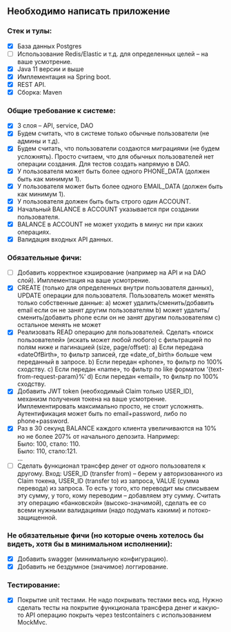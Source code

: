 ## Необходимо написать приложение

### Стек и тулы:

- [x] База данных Postgres
- [ ] Использование Redis/Elastic и т.д. для определенных целей – на ваше усмотрение.
- [x] Java 11 версии и выше
- [x] Имплементация на Spring boot.
- [x] REST API.
- [x] Сборка: Maven

### Общие требование к системе:

- [x] 3 слоя – API, service, DAO
- [x] Будем считать, что в системе только обычные пользователи (не админы и т.д).
- [x] Будем считать, что пользователи создаются миграциями (не будем усложнять). Просто считаем, что для обычных пользователей нет операции создания. Для тестов создать напрямую в DAO.
- [x] У пользователя может быть более одного PHONE_DATA (должен быть как минимум 1).
- [x] У пользователя может быть более одного EMAIL_DATA (должен быть как минимум 1).
- [x] У пользователя должен быть быть строго один ACCOUNT.
- [x] Начальный BALANCE в ACCOUNT указывается при создании пользователя.
- [x] BALANCE в ACCOUNT не может уходить в минус ни при каких операциях.
- [x] Валидация входных API данных.

### Обязательные фичи:

- [ ] Добавить корректное кэширование (например на API и на DAO слой). Имплементация на ваше усмотрение. 
- [x] CREATE (только для определенных внутри пользователя данных), UPDATE операции для пользователя. Пользователь может менять только собственные данные:
        a) может удалить/сменить/добавить email если он не занят другим пользователям
        b) может удалить/сменить/добавить phone если он не занят другим пользователям
        c) остальное менять не может
- [x] Реализовать READ операцию для пользователей. Сделать «поиск пользователей» (искать может любой любого) с фильтрацией по полям ниже и пагинацией (size, page/offset): 
        a) Если передана «dateOfBirth», то фильтр записей, где «date_of_birth» больше чем переданный в запросе.
        b) Если передан «phone», то фильтр по 100% сходству.
        c) Если передан «name», то фильтр по like форматом ‘{text-from-request-param}%’
        d) Если передан «email», то фильтр по 100% сходству.
- [x] Добавить JWT token (необходимый Claim только USER_ID), механизм получения токена на ваше усмотрение. Имплементировать максимально просто, не стоит усложнять. Аутентификация может быть по email+password, либо по phone+password.
- [x] Раз в 30 секунд BALANCE каждого клиента увеличиваются на 10% но не более 207% от начального депозита.
Например:  
Было: 100, стало: 110.  
Было: 110, стало:121.  
…
- [ ] Сделать функционал трансфер денег от одного пользователя к другому.
Вход: USER_ID (transfer from) – берем у авторизованного из Claim токена, USER_ID (transfer to) из запроса, VALUE (сумма перевода) из запроса.
То есть у того, кто переводит мы списываем эту сумму, у того, кому переводим – добавляем эту сумму.
Считать эту операцию «банковской» (высоко-значимой), сделать ее со всеми нужными валидациями (надо подумать какими) и потоко-защищенной.

### Не обязательные фичи (но которые очень хотелось бы видеть, хотя бы в минимальном исполнении):

- [x] Добавить swagger (минимальную конфигурацию).
- [x] Добавить не бездумное (значимое) логгирование.

### Тестирование:

- [x] Покрытие unit тестами. Не надо покрывать тестами весь код. Нужно сделать тесты на покрытие функционала трансфера денег и какую-то API операцию покрыть через testcontainers с использованием MockMvc.